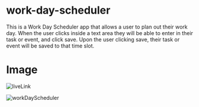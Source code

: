 # work-day-scheduler
This is a Work Day Scheduler app that allows a user to plan out their work day.
When the user clicks inside a text area they will be able to enter in their task or event, and click save. Upon the user clicking save, their task or event will be saved to that time slot.

# Image
![liveLink](https://ninobrown585.github.io/work-day-scheduler/
)

![workDayScheduler](https://user-images.githubusercontent.com/42852900/188049840-7d0ead6d-3a80-4260-a7e1-f238cb99ca83.png)
